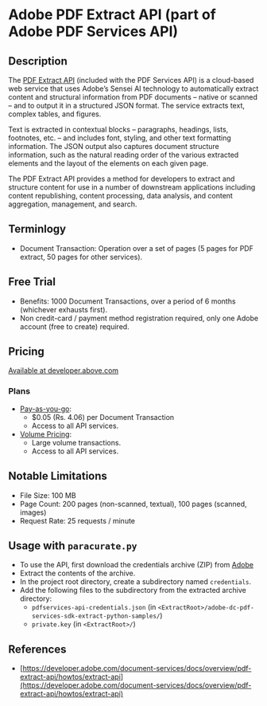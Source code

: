 # Adobe PDF Extract API (part of Adobe PDF Services API)

## Description

The [PDF Extract API](https://developer.adobe.com/document-services/docs/overview/pdf-extract-api/) (included with the PDF Services API) is a cloud-based web service that uses Adobe’s Sensei AI technology to automatically extract content and structural information from PDF documents – native or scanned – and to output it in a structured JSON format. The service extracts text, complex tables, and figures.

Text is extracted in contextual blocks – paragraphs, headings, lists, footnotes, etc. – and includes font, styling, and other text formatting information. The JSON output also captures document structure information, such as the natural reading order of the various extracted elements and the layout of the elements on each given page.

The PDF Extract API provides a method for developers to extract and structure content for use in a number of downstream applications including content republishing, content processing, data analysis, and content aggregation, management, and search.

## Terminlogy

- Document Transaction: Operation over a set of pages (5 pages for PDF extract, 50 pages for other services).

## Free Trial

- Benefits: 1000 Document Transactions, over a period of 6 months (whichever exhausts first).
- Non credit-card / payment method registration required, only one Adobe account (free to create) required.

## Pricing

[Available at developer.above.com](https://developer.adobe.com/document-services/pricing/#main)

### Plans

- [Pay-as-you-go](https://www.adobe.com/go/pdfToolsAPI_AWS_Intl):
  - $0.05 (Rs. 4.06) per Document Transaction
  - Access to all API services.
- [Volume Pricing](https://developer.adobe.com/document-services/pricing/contact/sales/):
  - Large volume transactions.
  - Access to all API services.

## Notable Limitations

- File Size: 100 MB
- Page Count: 200 pages (non-scanned, textual), 100 pages (scanned, images)
- Request Rate: 25 requests / minute

## Usage with `paracurate.py`

- To use the API, first download the credentials archive (ZIP) from [Adobe](https://documentcloud.adobe.com/dc-integration-creation-app-cdn/main.html?api=pdf-extract-api)
- Extract the contents of the archive.
- In the project root directory, create a subdirectory named `credentials`.
- Add the following files to the subdirectory from the extracted archive directory:
  - `pdfservices-api-credentials.json` (in `<ExtractRoot>/adobe-dc-pdf-services-sdk-extract-python-samples/`)
  - `private.key` (in `<ExtractRoot>/`)

## References

- [https://developer.adobe.com/document-services/docs/overview/pdf-extract-api/howtos/extract-api](https://developer.adobe.com/document-services/docs/overview/pdf-extract-api/howtos/extract-api)
